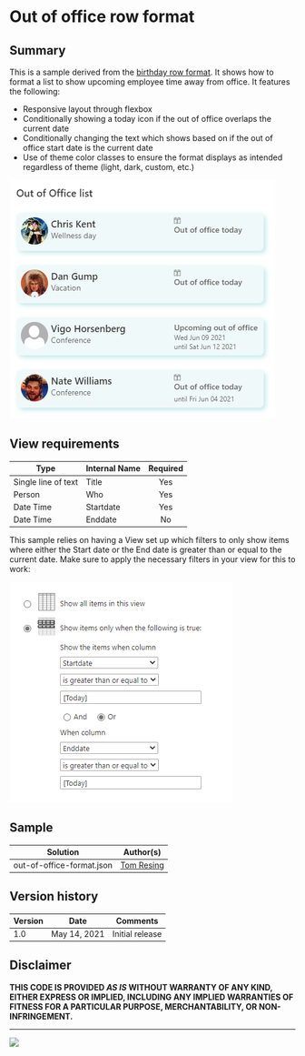 # Out of office row format

## Summary
This is a sample derived from the [birthday row format](../birthday-format). It shows how to format a list to show upcoming employee time away from office. It features the following:
- Responsive layout through flexbox
- Conditionally showing a today icon if the out of office overlaps the current date
- Conditionally changing the text which shows based on if the out of office start date is the current date
- Use of theme color classes to ensure the format displays as intended regardless of theme (light, dark, custom, etc.)

![Out of Office Format Screenshot](./assets/outOfOfficeScreenshot.png)


## View requirements

|Type|Internal Name|Required|
|---|---|:---:|
|Single line of text|Title|Yes|
|Person|Who|Yes|
|Date Time|Startdate|Yes|
|Date Time|Enddate|No|

This sample relies on having a View set up which filters to only show items where either the Start date or the End date is greater than or equal to the current date. Make sure to apply the necessary filters in your view for this to work:

![View Filter](./assets/ViewFilter.png)

## Sample

Solution|Author(s)
--------|---------
out-of-office-format.json | [Tom Resing](https://twitter.com/resing)

## Version history

Version|Date|Comments
-------|----|--------
1.0|May 14, 2021 |Initial release

## Disclaimer
**THIS CODE IS PROVIDED *AS IS* WITHOUT WARRANTY OF ANY KIND, EITHER EXPRESS OR IMPLIED, INCLUDING ANY IMPLIED WARRANTIES OF FITNESS FOR A PARTICULAR PURPOSE, MERCHANTABILITY, OR NON-INFRINGEMENT.**

---

<img src="https://pnptelemetry.azurewebsites.net/sp-dev-list-formatting/view-samples/out-of-office-format" />